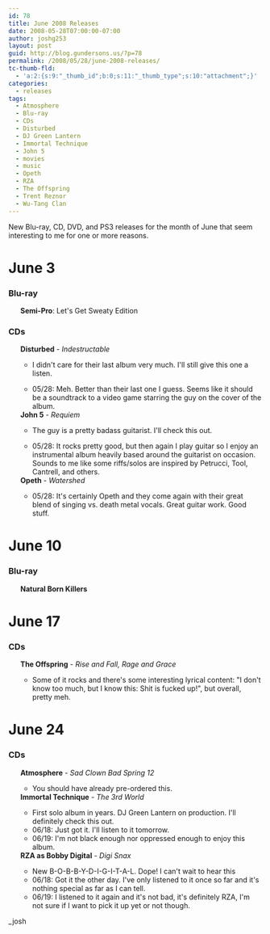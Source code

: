 ```yaml
---
id: 78
title: June 2008 Releases
date: 2008-05-28T07:00:00-07:00
author: joshg253
layout: post
guid: http://blog.gundersons.us/?p=78
permalink: /2008/05/28/june-2008-releases/
tc-thumb-fld:
  - 'a:2:{s:9:"_thumb_id";b:0;s:11:"_thumb_type";s:10:"attachment";}'
categories:
  - releases
tags:
  - Atmosphere
  - Blu-ray
  - CDs
  - Disturbed
  - DJ Green Lantern
  - Immortal Technique
  - John 5
  - movies
  - music
  - Opeth
  - RZA
  - The Offspring
  - Trent Reznor
  - Wu-Tang Clan
---
```

New Blu-ray, CD, DVD, and PS3 releases for the month of June that seem interesting to me for one or more reasons.

<h1>June 3</h1>

<h3>Blu-ray</h3>

<ul>
<strong>Semi-Pro</strong>: Let's Get Sweaty Edition
</ul>

<h3>CDs</h3>

<ul>
<strong>Disturbed</strong> - <em>Indestructable</em>
<ul><li>I didn't care for their last album very much. I'll still give this one a listen.</li></ul>
<ul><li>05/28: Meh. Better than their last one I guess. Seems like it should be a soundtrack to a video game starring the guy on the cover of the album.</li></ul>
<strong>John 5</strong> - <em>Requiem</em>
<ul><li>The guy is a pretty badass guitarist. I'll check this out.</li></ul>
<ul><li>05/28: It rocks pretty good, but then again I play guitar so I enjoy an instrumental album heavily based around the guitarist on occasion. Sounds to me like some riffs/solos are inspired by Petrucci, Tool, Cantrell, and others.</li></ul>
<strong>Opeth</strong> - <em>Watershed</em>
<ul><li>05/28: It's certainly Opeth and they come again with their great blend of singing vs. death metal vocals. Great guitar work. Good stuff.</li></ul>
</ul>

<h1>June 10</h1>

<h3>Blu-ray</h3>

<ul>
<strong>Natural Born Killers</strong>
</ul>

<h1>June 17</h1>

<h3>CDs</h3>

<ul>
<strong>The Offspring</strong> - <em>Rise and Fall, Rage and Grace</em>
<ul><li>Some of it rocks and there's some interesting lyrical content: "I don't know too much, but I know this: Shit is fucked up!", but overall, pretty meh.</li></ul>
</ul>

<h1>June 24</h1>

<h3>CDs</h3>

<ul>
<strong>Atmosphere</strong> - <em>Sad Clown Bad Spring 12</em>
<ul><li>You should have already pre-ordered this.</li></ul>
<strong>Immortal Technique</strong> - <em>The 3rd World</em>
<ul><li>First solo album in years. DJ Green Lantern on production. I'll definitely check this out.</li>
    <li>06/18: Just got it. I'll listen to it tomorrow.</li>
    <li>06/19: I'm not black enough nor oppressed enough to enjoy this album.</li></ul>
<strong>RZA as Bobby Digital</strong> - <em>Digi Snax</em>
<ul><li>New B-O-B-B-Y-D-I-G-I-T-A-L. Dope! I can't wait to hear this</li>
    <li>06/18: Got it the other day. I've only listened to it once so far and it's nothing special as far as I can tell.</li>
    <li>06/19: I listened to it again and it's not bad, it's definitely RZA, I'm not sure if I want to pick it up yet or not though.</li></ul>
</ul>

_josh